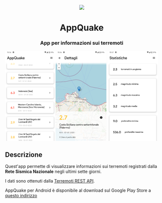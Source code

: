 <p align="center"><img src="https://github.com/mrgian/progetto-oop/raw/master/images/icons/icon.png"></p>
<h1 align="center">AppQuake</h1>
<h3 align="center">
App per informazioni sui terremoti
</h3>


<img src="https://github.com/mrgian/appquake/raw/master/screenshot/screenshot_2.png" width="33%"><img src="https://github.com/mrgian/appquake/raw/master/screenshot/screenshot_3.png" width="33%"> <img src="https://github.com/mrgian/appquake/raw/master/screenshot/screenshot_4.png" width="33%">

## Descrizione

Quest'app permette di visualizzare informazioni sui terremoti registrati dalla **Rete Sismica Nazionale** negli ultimi sette giorni.

I dati sono ottenuti dalla [Terremoti REST API](https://github.com/mrgian/progetto-oop).

AppQuake per Android è disponibile al download sul Google Play Store a [questo indirizzo](https://play.google.com/store/apps/details?id=it.mrgian.appquake)

